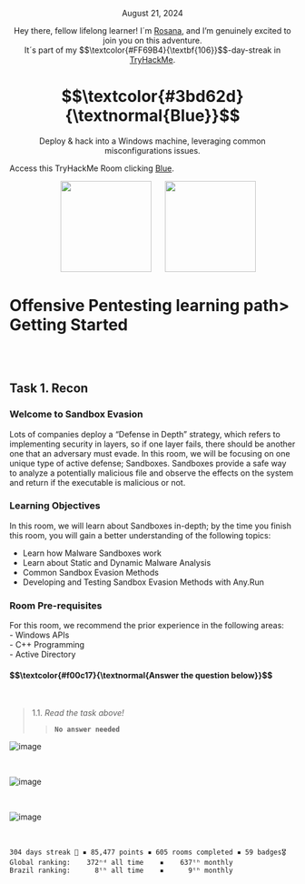 <p align="center">August 21, 2024</p>
<p align="center">Hey there, fellow lifelong learner! I´m <a href="https://www.linkedin.com/in/rosanafssantos/">Rosana</a>, and I’m genuinely excited to join you on this adventure.<br>
It´s part of my $$\textcolor{#FF69B4}{\textbf{106}}$$-day-streak in  <a href="https://tryhackme.com/">TryHackMe</a>.</p>
 
<h1 align="center">
  $$\textcolor{#3bd62d}{\textnormal{Blue}}$$
</h1>
<p align="center">Deploy & hack into a Windows machine, leveraging common misconfigurations issues.</p>
<p>Access this TryHackMe Room clicking <a href="https://tryhackme.com/room/blue">Blue</a>.<br>
<p align="center">
  <img height="160px" hspace="20" src="https://github.com/user-attachments/assets/b9c5de72-f65b-4d02-9650-6f416805941e">
  <img height="160px" src="https://github.com/user-attachments/assets/4a8a75f7-200a-4528-96d5-c8fab1232884">
</p>



<h1>Offensive Pentesting learning path> Getting Started</h1>



<br>



<br>
<h2>Task 1. Recon</h2>
<h3>Welcome to Sandbox Evasion</h3>

<p>Lots of companies deploy a “Defense in Depth” strategy, which refers to implementing security in layers, so if one layer fails, there should be another one that an adversary must evade. In this room, we will be focusing on one unique type of active defense; Sandboxes. Sandboxes provide a safe way to analyze a potentially malicious file and observe the effects on the system and return if the executable is malicious or not.<br>

<h3>Learning Objectives</h3>

<p>In this room, we will learn about Sandboxes in-depth; by the time you finish this room, you will gain a better understanding of the following topics:<br>

- Learn how Malware Sandboxes work<br>
- Learn about Static and Dynamic Malware Analysis<br>
- Common Sandbox Evasion Methods<br>
- Developing and Testing Sandbox Evasion Methods with Any.Run</p>

<h3>Room Pre-requisites</h3>
<p>For this room, we recommend the prior experience in the following areas:<br>
- Windows APIs<br>
- C++ Programming<br>
- Active Directory</p>

<h4 align="left"> $$\textcolor{#f00c17}{\textnormal{Answer the question below}}$$ </h4>
<br>

> 1.1. <em>Read the task above!</em><br><a id='2.1'></a>
>> <code><strong>No answer needed</strong></code>





![image](https://github.com/user-attachments/assets/3ae3a505-9c72-431f-962b-873c7c46dd77)

<br>

![image](https://github.com/user-attachments/assets/abb71906-0a59-4ae5-97dc-a3d4d70b5b28)

<br>

![image](https://github.com/user-attachments/assets/c467ec61-34ec-4ea9-919a-6173fee20b2f)

<br>



```
304 days streak 🎉 ▪ 85,477 points ▪ 605 rooms completed ▪ 59 badges🎖️
Global ranking:    372ⁿᵈ all time    ▪    637ᵗʰ monthly
Brazil ranking:      8ᵗʰ all time    ▪      9ᵗʰ monthly
```






